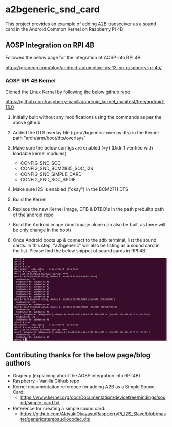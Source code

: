 # a2bgeneric_snd_card
This project provides an example of adding A2B transceiver as a sound card in the Android Common Kernel on Raspberry Pi 4B

## AOSP Integration on RPI 4B
Followed the below page for the integration of AOSP into RPI 4B.

https://grapeup.com/blog/android-automotive-os-13-on-raspberry-pi-4b/

### AOSP RPI 4B Kernel

Cloned the Linux Kernel by following the below github repo:

https://github.com/raspberry-vanilla/android_kernel_manifest/tree/android-13.0

1. Initially built without any modifications using the commands as per the above github
2. Added the DTS overlay file (rpi-a2bgeneric-overlay.dts) in the Kernel path "arch/arm/boot/dts/overlays"
3. Make sure the below configs are enabled (=y) (Didn't verified with loadable kernel modules)

    - CONFIG_SND_SOC
    - CONFIG_SND_BCM2835_SOC_I2S
    - CONFIG_SND_SIMPLE_CARD
    - CONFIG_SND_SOC_SPDIF
4. Make sure I2S is enabled ("okay") in the BCM2711 DTS
5. Build the Kernel
6. Replace the new Kernel image, DTB & DTBO's in the path prebuilts path of the android repo
7. Build the Android image (boot image alone can also be built as there will be only change in the boot)
8. Once Android boots up & connect to the adb terminal, list the sound cards. In this step, "a2bgeneric" will also be listing as a sound card in the list. Please find the below snippet of sound cards in RPI 4B.

    ![Alt text](sndcards.png)


## Contributing thanks for the below page/blog authors
 - Grapeup (explaining about the AOSP integration into RPI 4B)
 - Raspberry - Vanilla Github repo
 - Kernel documentation reference for adding A2B as a Simple Sound Card: 
    - https://www.kernel.org/doc/Documentation/devicetree/bindings/sound/simple-card.txt
 - Reference for creating a simple sound card:
    - https://github.com/AkiyukiOkayasu/RaspberryPi_I2S_Slave/blob/master/genericstereoaudiocodec.dts

